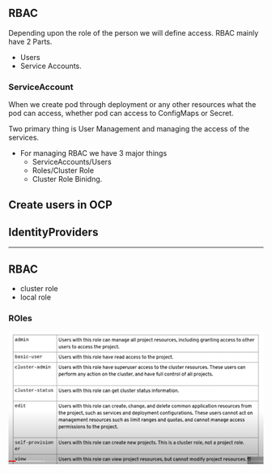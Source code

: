 
## RBAC

Depending upon the role of the person we will define access.
RBAC mainly have 2 Parts.  

- Users 
- Service Accounts.

### ServiceAccount

When we create pod through deployment or any other resources what the pod can access, whether pod can access to ConfigMaps or Secret.

Two primary thing is User Management and managing the access of the services. 

- For managing RBAC we have 3 major things
  - ServiceAccounts/Users
  - Roles/Cluster Role
  - Cluster Role Binidng.

## Create users in OCP

## IdentityProviders


----------------------------------------

## RBAC

  - cluster role
  - local role

### ROles
![Alt text](image.png)